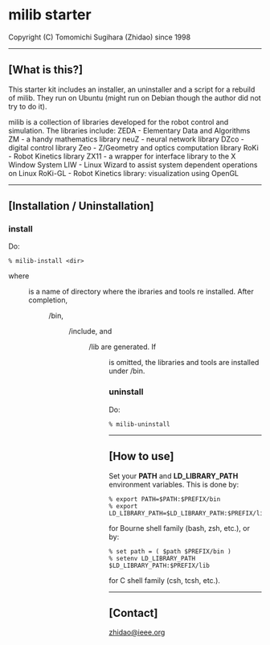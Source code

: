 milib starter
=================================================================
Copyright (C) Tomomichi Sugihara (Zhidao) since 1998

-----------------------------------------------------------------
## [What is this?]

This starter kit includes an installer, an uninstaller and a script
for a rebuild of milib. They run on Ubuntu (might run on Debian
though the author did not try to do it).

milib is a collection of libraries developed for the robot control
and simulation. The libraries include:
ZEDA - Elementary Data and Algorithms
ZM - a handy mathematics library
neuZ - neural network library
DZco - digital control library
Zeo - Z/Geometry and optics computation library
RoKi - Robot Kinetics library
ZX11 - a wrapper for interface library to the X Window System
LIW - Linux Wizard to assist system dependent operations on Linux
RoKi-GL - Robot Kinetics library: visualization using OpenGL

-----------------------------------------------------------------
## [Installation / Uninstallation]

### install

Do:
   ```
   % milib-install <dir>
   ```
where <dir> is a name of directory where the ibraries and tools
re installed. After completion, <dir>/bin, <dir>/include, and
<dir>/lib are generated.
If <dir> is omitted, the libraries and tools are installed under
/bin.

### uninstall

Do:
   ```
   % milib-uninstall
   ```

-----------------------------------------------------------------
## [How to use]

Set your **PATH** and **LD\_LIBRARY\_PATH** environment variables.
This is done by:

   ```
   % export PATH=$PATH:$PREFIX/bin
   % export LD_LIBRARY_PATH=$LD_LIBRARY_PATH:$PREFIX/lib
   ```

for Bourne shell family (bash, zsh, etc.), or by:

   ```
   % set path = ( $path $PREFIX/bin )
   % setenv LD_LIBRARY_PATH $LD_LIBRARY_PATH:$PREFIX/lib
   ```

for C shell family (csh, tcsh, etc.).

-----------------------------------------------------------------
## [Contact]

zhidao@ieee.org
